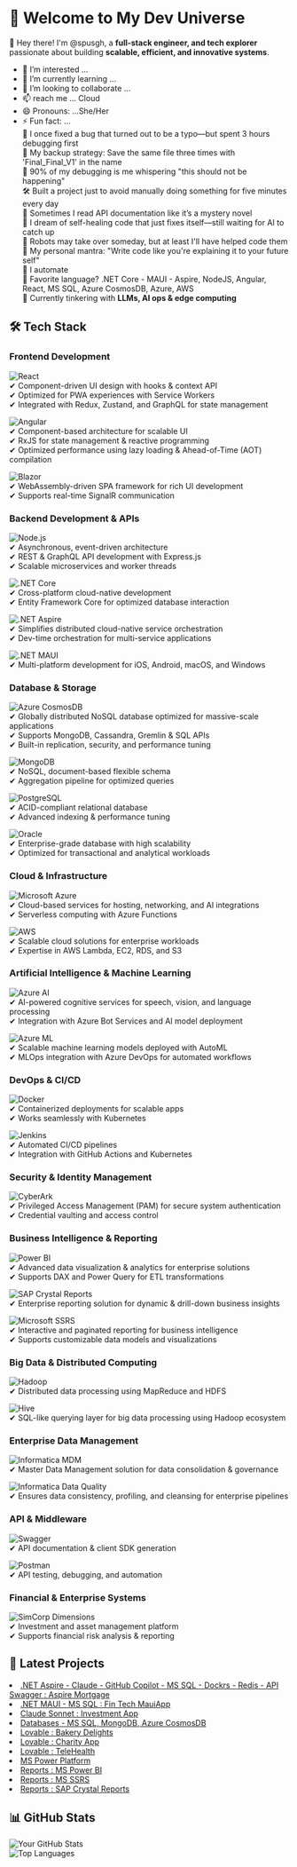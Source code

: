 # 🚀 Welcome to My Dev Universe  

👋 Hey there! I'm @spusgh, a **full-stack engineer, and tech explorer** passionate about building **scalable, efficient, and innovative systems**.
- 👀 I’m interested ...
- 🌱 I’m currently learning ...
- 💞️ I’m looking to collaborate ...
- 📫 reach me ... Cloud
- 😄 Pronouns: ...She/Her
- ⚡ Fun fact: ...<br/>
      🔧 I once fixed a bug that turned out to be a typo—but spent 3 hours debugging first<br/>
      💾 My backup strategy: Save the same file three times with 'Final_Final_V1' in the name<br/>
      🎯 90% of my debugging is me whispering "this should not be happening"<br/>
      🛠️ Built a project just to avoid manually doing something for five minutes every day<br/>
      👀 Sometimes I read API documentation like it’s a mystery novel<br/>
      📡 I dream of self-healing code that just fixes itself—still waiting for AI to catch up<br/>
      🦾 Robots may take over someday, but at least I'll have helped code them<br/>
      🚀 My personal mantra: "Write code like you're explaining it to your future self"<br/>
      🧐 I automate <br/>
      🎯 Favorite language? .NET Core - MAUI - Aspire, NodeJS, Angular, React, MS SQL, Azure CosmosDB, Azure, AWS <br/>
      🤖 Currently tinkering with **LLMs, AI ops & edge computing**  <br/>



## 🛠 Tech Stack  
### **Frontend Development**  
![React](https://img.shields.io/badge/-React-61DAFB?style=flat&logo=react)  
✔ Component-driven UI design with hooks & context API  
✔ Optimized for PWA experiences with Service Workers  
✔ Integrated with Redux, Zustand, and GraphQL for state management  

![Angular](https://img.shields.io/badge/-Angular-DD0031?style=flat&logo=angular)  
✔ Component-based architecture for scalable UI  
✔ RxJS for state management & reactive programming  
✔ Optimized performance using lazy loading & Ahead-of-Time (AOT) compilation  

![Blazor](https://img.shields.io/badge/-Blazor-512BD4?style=flat&logo=blazor)  
✔ WebAssembly-driven SPA framework for rich UI development  
✔ Supports real-time SignalR communication  

### **Backend Development & APIs**  
![Node.js](https://img.shields.io/badge/-Node.js-339933?style=flat&logo=node.js)  
✔ Asynchronous, event-driven architecture  
✔ REST & GraphQL API development with Express.js  
✔ Scalable microservices and worker threads  

![.NET Core](https://img.shields.io/badge/-.NET%20Core-512BD4?style=flat&logo=dotnet)  
✔ Cross-platform cloud-native development  
✔ Entity Framework Core for optimized database interaction  

![.NET Aspire](https://img.shields.io/badge/-.NET%20Aspire-333?style=flat&logo=dotnet)  
✔ Simplifies distributed cloud-native service orchestration  
✔ Dev-time orchestration for multi-service applications  

![.NET MAUI](https://img.shields.io/badge/-.NET%20MAUI-512BD4?style=flat&logo=dotnet)  
✔ Multi-platform development for iOS, Android, macOS, and Windows  

### **Database & Storage**  
![Azure CosmosDB](https://img.shields.io/badge/-Azure%20CosmosDB-333?style=flat&logo=microsoftazure)  
✔ Globally distributed NoSQL database optimized for massive-scale applications  
✔ Supports MongoDB, Cassandra, Gremlin & SQL APIs  
✔ Built-in replication, security, and performance tuning  

![MongoDB](https://img.shields.io/badge/-MongoDB-47A248?style=flat&logo=mongodb)  
✔ NoSQL, document-based flexible schema  
✔ Aggregation pipeline for optimized queries  

![PostgreSQL](https://img.shields.io/badge/-PostgreSQL-336791?style=flat&logo=postgresql)  
✔ ACID-compliant relational database  
✔ Advanced indexing & performance tuning  

![Oracle](https://img.shields.io/badge/-Oracle-F80000?style=flat&logo=oracle)  
✔ Enterprise-grade database with high scalability  
✔ Optimized for transactional and analytical workloads  

### **Cloud & Infrastructure**  
![Microsoft Azure](https://img.shields.io/badge/-Azure-0078D4?style=flat&logo=microsoftazure)  
✔ Cloud-based services for hosting, networking, and AI integrations  
✔ Serverless computing with Azure Functions  

![AWS](https://img.shields.io/badge/-AWS-232F3E?style=flat&logo=amazonaws)  
✔ Scalable cloud solutions for enterprise workloads  
✔ Expertise in AWS Lambda, EC2, RDS, and S3  

### **Artificial Intelligence & Machine Learning**  
![Azure AI](https://img.shields.io/badge/-Azure%20AI-0078D4?style=flat&logo=microsoftazure)  
✔ AI-powered cognitive services for speech, vision, and language processing  
✔ Integration with Azure Bot Services and AI model deployment  

![Azure ML](https://img.shields.io/badge/-Azure%20Machine%20Learning-0078D4?style=flat&logo=microsoftazure)  
✔ Scalable machine learning models deployed with AutoML  
✔ MLOps integration with Azure DevOps for automated workflows  

### **DevOps & CI/CD**  
![Docker](https://img.shields.io/badge/-Docker-2496ED?style=flat&logo=docker)  
✔ Containerized deployments for scalable apps  
✔ Works seamlessly with Kubernetes  

![Jenkins](https://img.shields.io/badge/-Jenkins-333?style=flat&logo=jenkins)  
✔ Automated CI/CD pipelines  
✔ Integration with GitHub Actions and Kubernetes  

### **Security & Identity Management**  
![CyberArk](https://img.shields.io/badge/-CyberArk-0033A0?style=flat&logo=cyberark)  
✔ Privileged Access Management (PAM) for secure system authentication  
✔ Credential vaulting and access control  

### **Business Intelligence & Reporting**  
![Power BI](https://img.shields.io/badge/-Power%20BI-333?style=flat&logo=powerbi)  
✔ Advanced data visualization & analytics for enterprise solutions  
✔ Supports DAX and Power Query for ETL transformations  

![SAP Crystal Reports](https://img.shields.io/badge/-SAP%20Crystal%20Reports-333?style=flat&logo=sap)  
✔ Enterprise reporting solution for dynamic & drill-down business insights  

![Microsoft SSRS](https://img.shields.io/badge/-SQL%20Server%20Reporting%20Services-333?style=flat&logo=microsoftsqlserver)  
✔ Interactive and paginated reporting for business intelligence  
✔ Supports customizable data models and visualizations  

### **Big Data & Distributed Computing**  
![Hadoop](https://img.shields.io/badge/-Hadoop-333?style=flat&logo=apachehadoop)  
✔ Distributed data processing using MapReduce and HDFS  

![Hive](https://img.shields.io/badge/-Hive-333?style=flat&logo=apachehive)  
✔ SQL-like querying layer for big data processing using Hadoop ecosystem  

### **Enterprise Data Management**  
![Informatica MDM](https://img.shields.io/badge/-Informatica%20MDM-333?style=flat&logo=informatica)  
✔ Master Data Management solution for data consolidation & governance  

![Informatica Data Quality](https://img.shields.io/badge/-Informatica%20Data%20Quality-333?style=flat&logo=informatica)  
✔ Ensures data consistency, profiling, and cleansing for enterprise pipelines  

### **API & Middleware**  
![Swagger](https://img.shields.io/badge/-Swagger-85EA2D?style=flat&logo=swagger)  
✔ API documentation & client SDK generation  

![Postman](https://img.shields.io/badge/-Postman-FF6C37?style=flat&logo=postman)  
✔ API testing, debugging, and automation  

### **Financial & Enterprise Systems**  
![SimCorp Dimensions](https://img.shields.io/badge/-SimCorp%20Dimensions-333?style=flat&logo=simcorp)  
✔ Investment and asset management platform  
✔ Supports financial risk analysis & reporting  



## 📢 Latest Projects  
<li><a href="https://github.com/spusgh/SaaS_Apps/tree/main/FinTech_.NETAspire">.NET Aspire - Claude - GitHub Copilot - MS SQL - Dockrs - Redis - API Swagger : Aspire Mortgage</a><br/>
<li><a href="https://github.com/spusgh/SaaS_Apps/tree/main/FinTech_MauiApp">.NET MAUI - MS SQL : Fin Tech MauiApp</a></li>
<li><a href="https://github.com/spusgh/SaaS_Apps/tree/main/AgenticCoding/Claude%20Sonnet">Claude Sonnet : Investment App</a><br/>
<li><a href="https://github.com/spusgh/Db-Scripts">Databases - MS SQL, MongoDB, Azure CosmosDB</a><br/>
<li><a href="https://github.com/spusgh/SaaS_Apps/tree/main/NoCodeAIApps/Lovable/BakeryDelights">Lovable : Bakery Delights</a> <br/>
<li><a href="https://github.com/spusgh/SaaS_Apps/tree/main/NoCodeAIApps/Lovable/Charity">Lovable : Charity App</a>
<li><a href="https://github.com/spusgh/SaaS_Apps/tree/main/NoCodeAIApps/Lovable/TeleHealth">Lovable : TeleHealth</a> <br/>
<li><a href="https://github.com/spusgh/SaaS_Apps/tree/main/LowCodeAIApps/Microsoft%20Power%20Platform">MS Power Platform</a><br/>
<li><a href="https://github.com/spusgh/Business_Intelligence-Data_Analytics-Data_Visualization/tree/main/MS%20Power%20BI">Reports : MS Power BI</a><br/>
<li><a href="https://github.com/spusgh/Business_Intelligence-Data_Analytics-Data_Visualization/tree/main/MS%20SSRS">Reports : MS SSRS</a><br/>
<li><a href="https://github.com/spusgh/Business_Intelligence-Data_Analytics-Data_Visualization/tree/main/SAP%20Crystal%20Reports">Reports : SAP Crystal Reports</a><br/>


## 📊 GitHub Stats  
![Your GitHub Stats](https://github-readme-stats.vercel.app/api?username=spusgh&show_icons=true&theme=radical)  
![Top Languages](https://github-readme-stats.vercel.app/api/top-langs/?username=spusgh&layout=compact&theme=radical)

<!---
spusgh/spusgh is a ✨ special ✨ repository because its `README.md` (this file) appears on your GitHub profile.
You can click the Preview link to take a look at your changes.
--->
